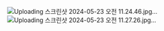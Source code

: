 ![Uploading 스크린샷 2024-05-23 오전 11.24.46.jpg…]()
![Uploading 스크린샷 2024-05-23 오전 11.27.26.jpg…]()
